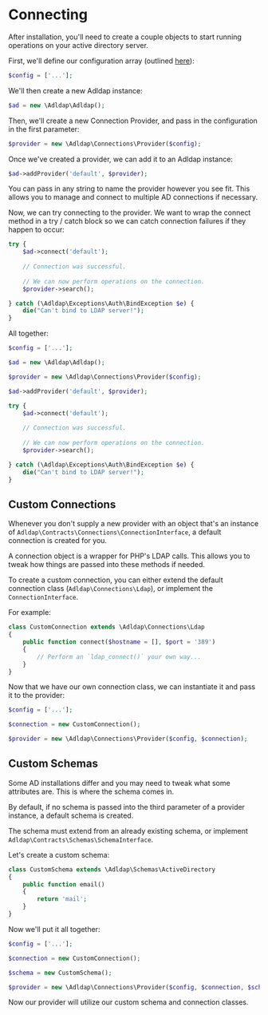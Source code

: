 # Connecting

After installation, you'll need to create a couple objects to start running operations on your active directory server.

First, we'll define our configuration array (outlined [here](docs/configuration.md)):

```php
$config = ['...'];
```

We'll then create a new Adldap instance:

```php
$ad = new \Adldap\Adldap();
```

Then, we'll create a new Connection Provider, and pass in the configuration in the first parameter:

```php
$provider = new \Adldap\Connections\Provider($config);
```

Once we've created a provider, we can add it to an Adldap instance:

```php
$ad->addProvider('default', $provider);
```

You can pass in any string to name the provider however you see fit.
This allows you to manage and connect to multiple AD connections if necessary.

Now, we can try connecting to the provider. We want to wrap the connect method
in a try / catch block so we can catch connection failures if they happen to occur:

```php
try {
    $ad->connect('default');
    
    // Connection was successful.
    
    // We can now perform operations on the connection.
    $provider->search();

} catch (\Adldap\Exceptions\Auth\BindException $e) {
    die("Can't bind to LDAP server!");
}
```

All together:

```php
$config = ['...'];

$ad = new \Adldap\Adldap();

$provider = new \Adldap\Connections\Provider($config);

$ad->addProvider('default', $provider);

try {
    $ad->connect('default');
    
    // Connection was successful.
    
    // We can now perform operations on the connection.
    $provider->search();

} catch (\Adldap\Exceptions\Auth\BindException $e) {
    die("Can't bind to LDAP server!");
}
```

## Custom Connections

Whenever you don't supply a new provider with an object that's an instance of
`Adldap\Contracts\Connections\ConnectionInterface`, a default connection is created for you.

A connection object is a wrapper for PHP's LDAP calls. This allows you to tweak how
things are passed into these methods if needed.

To create a custom connection, you can either extend the default connection class
(`Adldap\Connections\Ldap`), or implement the `ConnectionInterface`.

For example:

```php
class CustomConnection extends \Adldap\Connections\Ldap
{
    public function connect($hostname = [], $port = '389')
    {
        // Perform an `ldap_connect()` your own way...
    }
}
```

Now that we have our own connection class, we can instantiate it and pass it to the provider:

```php
$config = ['...'];

$connection = new CustomConnection();

$provider = new \Adldap\Connections\Provider($config, $connection);
```

## Custom Schemas

Some AD installations differ and you may need to tweak what some attributes are. This is where the schema comes in.

By default, if no schema is passed into the third parameter of a provider instance, a default schema is created.

The schema must extend from an already existing schema, or implement `Adldap\Contracts\Schemas\SchemaInterface`.

Let's create a custom schema:

```php
class CustomSchema extends \Adldap\Schemas\ActiveDirectory
{
    public function email()
    {
        return 'mail';
    }
}
```

Now we'll put it all together:

```php
$config = ['...'];

$connection = new CustomConnection();

$schema = new CustomSchema();

$provider = new \Adldap\Connections\Provider($config, $connection, $schema);
```

Now our provider will utilize our custom schema and connection classes.

